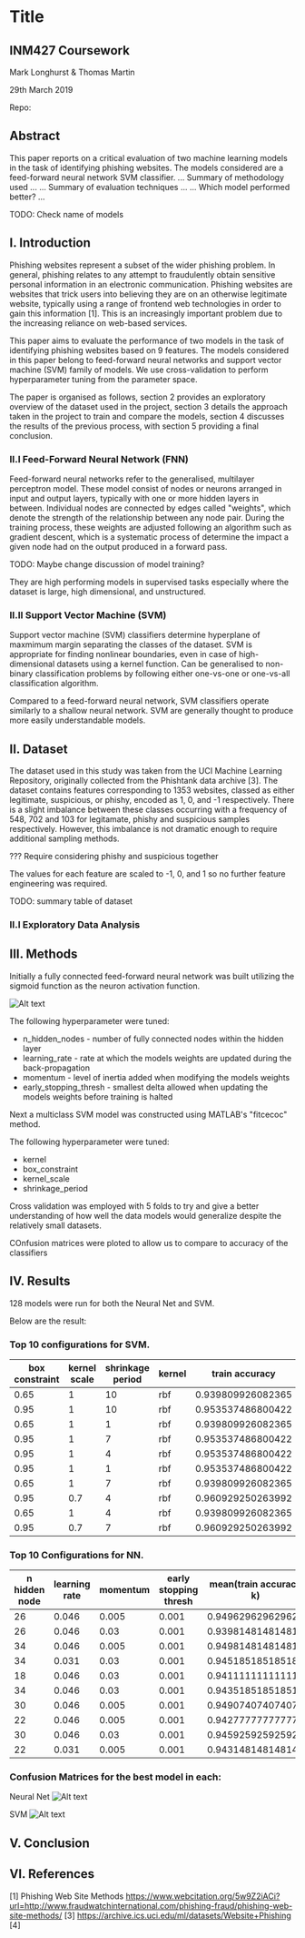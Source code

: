 # Title
## INM427 Coursework

Mark Longhurst & Thomas Martin

29th March 2019

Repo: 

## Abstract

This paper reports on a critical evaluation of two machine learning models in the task of identifying phishing websites. The models considered are a feed-forward neural network SVM classifier. ... Summary of methodology used ... ... Summary of evaluation techniques ... ... Which model performed better? ... 

TODO: Check name of models

## I. Introduction

Phishing websites represent a subset of the wider phishing problem. In general, phishing relates to any attempt to fraudulently obtain sensitive personal information in an electronic communication. Phishing websites are websites that trick users into believing they are on an otherwise legitimate website, typically using a range of frontend web technologies in order to gain this information [1]. This is an increasingly important problem due to the increasing reliance on web-based services.

This paper aims to evaluate the performance of two models in the task of identifying phishing websites based on 9 features. The models considered in this paper belong to feed-forward neural networks and support vector machine (SVM) family of models. We use cross-validation to perform hyperparameter tuning from the parameter space.

The paper is organised as follows, section 2 provides an exploratory overview of the dataset used in the project, section 3 details the approach taken in the project to train and compare the models, section 4 discusses the results of the previous process, with section 5 providing a final conclusion.

### II.I Feed-Forward Neural Network (FNN)

Feed-forward neural networks refer to the generalised, multilayer perceptron model. These model consist of nodes or neurons arranged in input and output layers, typically with one or more hidden layers in between. Individual nodes are connected by edges called "weights", which denote the strength of the relationship between any node pair. During the training process, these weights are adjusted following an algorithm such as gradient descent, which is a systematic process of determine the impact a given node had on the output produced in a forward pass.

TODO: Maybe change discussion of model training?

They are high performing models in supervised tasks especially where the dataset is large, high dimensional, and unstructured.

### II.II Support Vector Machine (SVM)

Support vector machine (SVM) classifiers determine hyperplane of maxmimum margin separating the classes of the dataset. SVM is appropriate for finding nonlinear boundaries, even in case of high-dimensional datasets using a kernel function. Can be generalised to non-binary classification problems by following either one-vs-one or one-vs-all classification algorithm.

Compared to a feed-forward neural network, SVM classifiers operate similarly to a shallow neural network. SVM are generally thought to produce more easily understandable models.

## II. Dataset

The dataset used in this study was taken from the UCI Machine Learning Repository, originally collected from the Phishtank data archive [3]. The dataset contains features corresponding to 1353 websites, classed as either legitimate, suspicious, or phishy, encoded as 1, 0, and -1 respectively. There is a slight imbalance between these classes occurring with a frequency of 548, 702 and 103 for legitamate, phishy and suspicious samples respectively. However, this imbalance is not dramatic enough to require additional sampling methods.

??? Require considering phishy and suspicious together

The values for each feature are scaled to -1, 0, and 1 so no further feature engineering was required.

TODO: summary table of dataset

### II.I Exploratory Data Analysis

## III. Methods

Initially a fully connected feed-forward neural network was built utilizing the sigmoid function as the neuron activation function. 

![Alt text](./diagrams/Feed-Forward-Diagram.png?raw=true "Feed Forward Neural Network")

The following hyperparameter were tuned:
* n_hidden_nodes - number of fully connected nodes within the hidden layer
* learning_rate - rate at which the models weights are updated during the back-propagation
* momentum - level of inertia added when modifying the models weights
* early_stopping_thresh - smallest delta allowed when updating the models weights before training is halted


Next a multiclass SVM model was constructed using MATLAB's "fitcecoc" method. 

The following hyperparameter were tuned:
* kernel
* box_constraint
* kernel_scale
* shrinkage_period


Cross validation was employed with 5 folds to try and give a better understanding of how well the data models would generalize despite the relatively small datasets.

COnfusion matrices were ploted to allow us to compare to accuracy of the classifiers
## IV. Results
128 models were run for both the Neural Net and SVM.

Below are the result:

### Top 10 configurations for SVM.

| box constraint | kernel scale | shrinkage period | kernel | train accuracy    | test accuracy     | cross fold error  | kfold accuracy    |
|----------------|--------------|------------------|--------|-------------------|-------------------|-------------------|-------------------|
| 0.65           | 1            | 10               | rbf    | 0.939809926082365 | 0.876847290640394 | 0.112342941611236 | 0.887657058388766 |
| 0.95           | 1            | 10               | rbf    | 0.953537486800422 | 0.881773399014778 | 0.115299334811531 | 0.88470066518847  |
| 0.65           | 1            | 1                | rbf    | 0.939809926082365 | 0.876847290640394 | 0.116038433111605 | 0.883961566888396 |
| 0.95           | 1            | 7                | rbf    | 0.953537486800422 | 0.881773399014778 | 0.116038433111605 | 0.883961566888396 |
| 0.95           | 1            | 4                | rbf    | 0.953537486800422 | 0.881773399014778 | 0.116777531411679 | 0.883222468588322 |
| 0.95           | 1            | 1                | rbf    | 0.953537486800422 | 0.881773399014778 | 0.117516629711753 | 0.882483370288248 |
| 0.65           | 1            | 7                | rbf    | 0.939809926082365 | 0.876847290640394 | 0.118994826311901 | 0.8810051736881   |
| 0.95           | 0.7          | 4                | rbf    | 0.960929250263992 | 0.876847290640394 | 0.123429416112344 | 0.876570583887657 |
| 0.65           | 1            | 4                | rbf    | 0.939809926082365 | 0.876847290640394 | 0.127864005912788 | 0.872135994087214 |
| 0.95           | 0.7          | 7                | rbf    | 0.960929250263992 | 0.876847290640394 | 0.129342202512936 | 0.870657797487066 |

### Top 10 Configurations for NN.

| n hidden node | learning rate | momentum | early stopping thresh | mean(train accuracy k) | mean(test accuracy k) | mean(time taken k) |
|---------------|---------------|----------|-----------------------|------------------------|-----------------------|--------------------|
| 26            | 0.046         | 0.005    | 0.001                 | 0.949629629629629      | 0.892592592592593     | 5.34200000000001   |
| 26            | 0.046         | 0.03     | 0.001                 | 0.939814814814815      | 0.892592592592593     | 4.18000000000002   |
| 34            | 0.046         | 0.005    | 0.001                 | 0.949814814814815      | 0.892592592592592     | 4.62199999999993   |
| 34            | 0.031         | 0.03     | 0.001                 | 0.945185185185185      | 0.891111111111111     | 5.52799999999997   |
| 18            | 0.046         | 0.03     | 0.001                 | 0.941111111111111      | 0.891111111111111     | 4.27600000000002   |
| 34            | 0.046         | 0.03     | 0.001                 | 0.943518518518518      | 0.891111111111111     | 3.96800000000003   |
| 30            | 0.046         | 0.005    | 0.001                 | 0.949074074074074      | 0.89037037037037      | 4.56399999999994   |
| 22            | 0.046         | 0.005    | 0.001                 | 0.942777777777778      | 0.888888888888889     | 3.77399999999998   |
| 30            | 0.046         | 0.03     | 0.001                 | 0.945925925925926      | 0.888888888888889     | 4.41800000000003   |
| 22            | 0.031         | 0.005    | 0.001                 | 0.943148148148148      | 0.888148148148148     | 5.47600000000002   |


### Confusion Matrices for the best model in each:
Neural Net
![Alt text](../Custom-NN/best_NN_kfold_test_confusion_compare_this.png?raw=true "5-fold confusion matrix for Best Neural Net Model")

SVM
![Alt text](../Custom-SVM/best_SVM_kfold_test_confusion_compare_this.png?raw=true "5-fold confusion matrix for Best SVM Model")

## V. Conclusion

## VI. References

[1] Phishing Web Site Methods https://www.webcitation.org/5w9Z2iACi?url=http://www.fraudwatchinternational.com/phishing-fraud/phishing-web-site-methods/
[3] https://archive.ics.uci.edu/ml/datasets/Website+Phishing
[4] 
